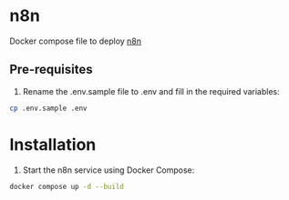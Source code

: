 # n8n

Docker compose file to deploy [n8n](https://github.com/n8n-io/n8n) 

## Pre-requisites

1. Rename the .env.sample file to .env and fill in the required variables:
```bash
cp .env.sample .env
```

# Installation 

1. Start the n8n service using Docker Compose:
```bash
docker compose up -d --build
```
